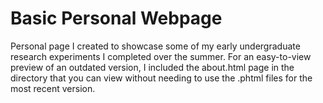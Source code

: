 # Basic Personal Webpage

Personal page I created to showcase some of my early undergraduate research experiments I completed over the summer. For an easy-to-view preview of an outdated version, I included the about.html page in the directory that you can view without needing to use the .phtml files for the most recent version.
